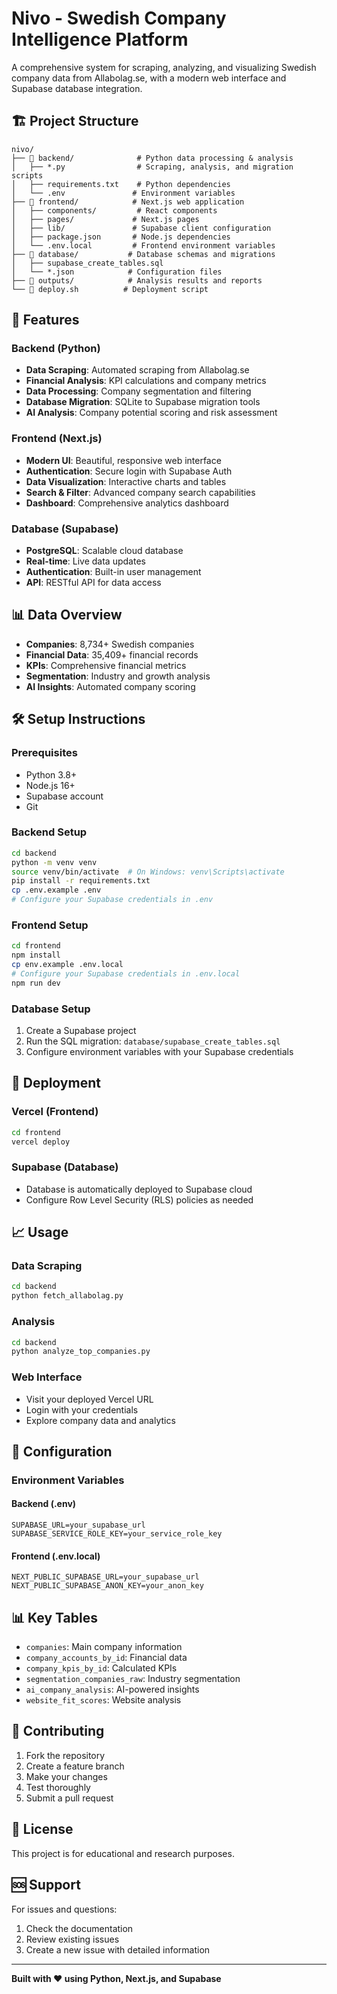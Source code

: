 # Nivo - Swedish Company Intelligence Platform

A comprehensive system for scraping, analyzing, and visualizing Swedish company data from Allabolag.se, with a modern web interface and Supabase database integration.

## 🏗️ Project Structure

```
nivo/
├── 📁 backend/              # Python data processing & analysis
│   ├── *.py                # Scraping, analysis, and migration scripts
│   ├── requirements.txt    # Python dependencies
│   └── .env               # Environment variables
├── 📁 frontend/            # Next.js web application
│   ├── components/         # React components
│   ├── pages/             # Next.js pages
│   ├── lib/               # Supabase client configuration
│   ├── package.json       # Node.js dependencies
│   └── .env.local         # Frontend environment variables
├── 📁 database/           # Database schemas and migrations
│   ├── supabase_create_tables.sql
│   └── *.json            # Configuration files
├── 📁 outputs/            # Analysis results and reports
└── 📄 deploy.sh          # Deployment script
```

## 🚀 Features

### Backend (Python)
- **Data Scraping**: Automated scraping from Allabolag.se
- **Financial Analysis**: KPI calculations and company metrics
- **Data Processing**: Company segmentation and filtering
- **Database Migration**: SQLite to Supabase migration tools
- **AI Analysis**: Company potential scoring and risk assessment

### Frontend (Next.js)
- **Modern UI**: Beautiful, responsive web interface
- **Authentication**: Secure login with Supabase Auth
- **Data Visualization**: Interactive charts and tables
- **Search & Filter**: Advanced company search capabilities
- **Dashboard**: Comprehensive analytics dashboard

### Database (Supabase)
- **PostgreSQL**: Scalable cloud database
- **Real-time**: Live data updates
- **Authentication**: Built-in user management
- **API**: RESTful API for data access

## 📊 Data Overview

- **Companies**: 8,734+ Swedish companies
- **Financial Data**: 35,409+ financial records
- **KPIs**: Comprehensive financial metrics
- **Segmentation**: Industry and growth analysis
- **AI Insights**: Automated company scoring

## 🛠️ Setup Instructions

### Prerequisites
- Python 3.8+
- Node.js 16+
- Supabase account
- Git

### Backend Setup
```bash
cd backend
python -m venv venv
source venv/bin/activate  # On Windows: venv\Scripts\activate
pip install -r requirements.txt
cp .env.example .env
# Configure your Supabase credentials in .env
```

### Frontend Setup
```bash
cd frontend
npm install
cp env.example .env.local
# Configure your Supabase credentials in .env.local
npm run dev
```

### Database Setup
1. Create a Supabase project
2. Run the SQL migration: `database/supabase_create_tables.sql`
3. Configure environment variables with your Supabase credentials

## 🚀 Deployment

### Vercel (Frontend)
```bash
cd frontend
vercel deploy
```

### Supabase (Database)
- Database is automatically deployed to Supabase cloud
- Configure Row Level Security (RLS) policies as needed

## 📈 Usage

### Data Scraping
```bash
cd backend
python fetch_allabolag.py
```

### Analysis
```bash
cd backend
python analyze_top_companies.py
```

### Web Interface
- Visit your deployed Vercel URL
- Login with your credentials
- Explore company data and analytics

## 🔧 Configuration

### Environment Variables

#### Backend (.env)
```
SUPABASE_URL=your_supabase_url
SUPABASE_SERVICE_ROLE_KEY=your_service_role_key
```

#### Frontend (.env.local)
```
NEXT_PUBLIC_SUPABASE_URL=your_supabase_url
NEXT_PUBLIC_SUPABASE_ANON_KEY=your_anon_key
```

## 📊 Key Tables

- `companies`: Main company information
- `company_accounts_by_id`: Financial data
- `company_kpis_by_id`: Calculated KPIs
- `segmentation_companies_raw`: Industry segmentation
- `ai_company_analysis`: AI-powered insights
- `website_fit_scores`: Website analysis

## 🤝 Contributing

1. Fork the repository
2. Create a feature branch
3. Make your changes
4. Test thoroughly
5. Submit a pull request

## 📄 License

This project is for educational and research purposes.

## 🆘 Support

For issues and questions:
1. Check the documentation
2. Review existing issues
3. Create a new issue with detailed information

---

**Built with ❤️ using Python, Next.js, and Supabase**